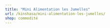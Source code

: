 ```yaml
---
title: "Mini Alimentation les Jumelles"
url: /kinshasa/mini-alimentation-les-jumelles/
shop: commodité
---
```

